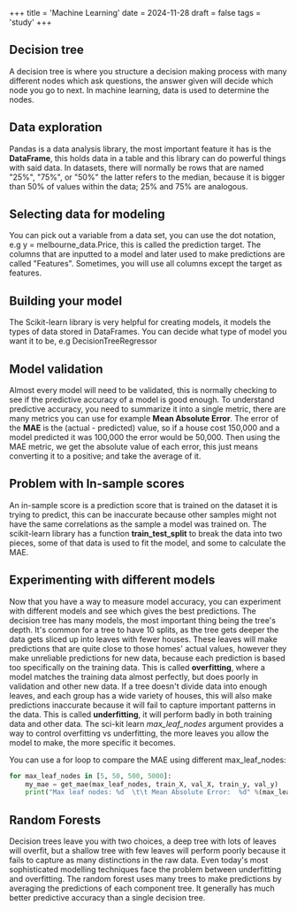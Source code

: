 +++
title = 'Machine Learning'
date = 2024-11-28
draft = false
tags = 'study'
+++
## Decision tree
A decision tree is where you structure a decision making process with many different nodes which ask questions, the answer given will decide which node you go to next. In machine learning, data is used to determine the nodes.

## Data exploration
Pandas is a data analysis library, the most important feature it has is the **DataFrame**, this holds data in a table and this library can do powerful things with said data.
In datasets, there will normally be rows that are named "25%", "75%", or "50%" the latter refers to the median, because it is bigger than 50% of values within the data;  25% and 75% are analogous.

## Selecting data for modeling
You can pick out a variable from a data set, you can use the dot notation, e.g y = melbourne_data.Price, this is called the prediction target.
The columns that are inputted to a model and later used to make predictions are called "Features". Sometimes, you will use all columns except the target as features.

## Building your model
The Scikit-learn library is very helpful for creating models, it models the types of data stored in DataFrames.
You can decide what type of model you want it to be, e.g DecisionTreeRegressor

## Model validation
Almost every model will need to be validated, this is normally checking to see if the predictive accuracy of a model is good enough.
To understand predictive accuracy, you need to summarize it into a single metric, there are many metrics you can use for example **Mean Absolute Error**.
The error of the **MAE** is the (actual - predicted) value, so if a house cost 150,000 and a model predicted it was 100,000 the error would be 50,000. Then using the MAE metric, we get the absolute value of each error, this just means converting it to a positive; and take the average of it.

## Problem with In-sample scores
An in-sample score is a prediction score that is trained on the dataset it is trying to predict, this can be inaccurate because other samples might not have the same correlations as the sample a model was trained on.
The scikit-learn library has a function **train_test_split** to break the data into two pieces, some of that data is used to fit the model, and some to calculate the MAE.

## Experimenting with different models
Now that you have a way to measure model accuracy, you can experiment with different models and see which gives the best predictions. The decision tree has many models, the most important thing being the tree's depth. It's common for a tree to have 10 splits, as the tree gets deeper the data gets sliced up into leaves with fewer houses. These leaves will make predictions that are quite close to those homes' actual values, however they make unreliable predictions for new data, because each prediction is based too specifically on the training data. This is called **overfitting**, where a model matches the training data almost perfectly, but does poorly in validation and other new data. If a tree doesn't divide data into enough leaves, and each group has a wide variety of houses, this will also make predictions inaccurate because it will fail to capture important patterns in the data. This is called **underfitting**, it will perform badly in both training data and other data.
The sci-kit learn *max_leaf_nodes* argument provides a way to control overfitting vs underfitting, the more leaves you allow the model to make, the more specific it becomes.

You can use a for loop to compare the MAE using different max_leaf_nodes:
```Python
for max_leaf_nodes in [5, 50, 500, 5000]:
    my_mae = get_mae(max_leaf_nodes, train_X, val_X, train_y, val_y)
    print("Max leaf nodes: %d  \t\t Mean Absolute Error:  %d" %(max_leaf_nodes, my_mae))
```

## Random Forests
Decision trees leave you with two choices, a deep tree with lots of leaves will overfit, but a shallow tree with few leaves will perform poorly because it fails to capture as many distinctions in the raw data.
Even today's most sophisticated modelling techniques face the problem between underfitting and overfitting.
The random forest uses many trees to make predictions by averaging the predictions of each component tree. It generally has much better predictive accuracy than a single decision tree. 